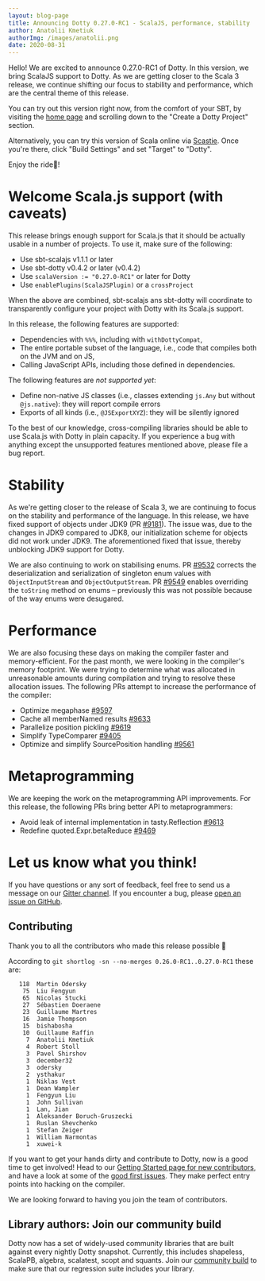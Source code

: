 ```yaml
---
layout: blog-page
title: Announcing Dotty 0.27.0-RC1 - ScalaJS, performance, stability
author: Anatolii Kmetiuk
authorImg: /images/anatolii.png
date: 2020-08-31
---
```


Hello! We are excited to announce 0.27.0-RC1 of Dotty. In this version, we bring ScalaJS support to Dotty. As we are getting closer to the Scala 3 release, we continue shifting our focus to stability and performance, which are the central theme of this release.

You can try out this version right now, from the comfort of your SBT, by visiting the [home page](https://dotty.epfl.ch/) and scrolling down to the "Create a Dotty Project" section.

Alternatively, you can try this version of Scala online via [Scastie](https://scastie.scala-lang.org/). Once you're there, click "Build Settings" and set "Target" to "Dotty".

Enjoy the ride🚀!

<!--more-->
# Welcome Scala.js support (with caveats)
This release brings enough support for Scala.js that it should be actually usable in a number of projects.
To use it, make sure of the following:

* Use sbt-scalajs v1.1.1 or later
* Use sbt-dotty v0.4.2 or later (v0.4.2)
* Use `scalaVersion := "0.27.0-RC1"` or later for Dotty
* Use `enablePlugins(ScalaJSPlugin)` or a `crossProject`

When the above are combined, sbt-scalajs ans sbt-dotty will coordinate to transparently configure your project with Dotty with its Scala.js support.

In this release, the following features are supported:

* Dependencies with `%%%`, including with `withDottyCompat`,
* The entire portable subset of the language, i.e., code that compiles both on the JVM and on JS,
* Calling JavaScript APIs, including those defined in dependencies.

The following features are *not supported yet*:

* Define non-native JS classes (i.e., classes extending `js.Any` but without `@js.native`): they will report compile errors
* Exports of all kinds (i.e., `@JSExportXYZ`): they will be silently ignored

To the best of our knowledge, cross-compiling libraries should be able to use Scala.js with Dotty in plain capacity.
If you experience a bug with anything except the unsupported features mentioned above, please file a bug report.

# Stability
As we're getting closer to the release of Scala 3, we are continuing to focus on the stability and performance of the language. In this release, we have fixed support of objects under JDK9 (PR [#9181](https://github.com/lampepfl/dotty/pull/9181)). The issue was, due to the changes in JDK9 compared to JDK8, our initialization scheme for objects did not work under JDK9. The aforementioned fixed that issue, thereby unblocking JDK9 support for Dotty.

We are also continuing to work on stabilising enums. PR [#9532](https://github.com/lampepfl/dotty/pull/9532) corrects the deserialization and serialization of singleton enum values with `ObjectInputStream` and `ObjectOutputStream`. PR [#9549](https://github.com/lampepfl/dotty/pull/9549) enables overriding the `toString` method on enums – previously this was not possible because of the way enums were desugared.

# Performance
We are also focusing these days on making the compiler faster and memory-efficient. For the past month, we were looking in the compiler's memory footprint. We were trying to determine what was allocated in unreasonable amounts during compilation and trying to resolve these allocation issues. The following PRs attempt to increase the performance of the compiler:

- Optimize megaphase [#9597](https://github.com/lampepfl/dotty/pull/9597)
- Cache all memberNamed results [#9633](https://github.com/lampepfl/dotty/pull/9633)
- Parallelize position pickling [#9619](https://github.com/lampepfl/dotty/pull/9619)
- Simplify TypeComparer [#9405](https://github.com/lampepfl/dotty/pull/9405)
- Optimize and simplify SourcePosition handling [#9561](https://github.com/lampepfl/dotty/pull/9561)

# Metaprogramming
We are keeping the work on the metaprogramming API improvements. For this release, the following PRs bring better API to metaprogrammers:

- Avoid leak of internal implementation in tasty.Reflection [#9613](https://github.com/lampepfl/dotty/pull/9613)
- Redefine quoted.Expr.betaReduce [#9469](https://github.com/lampepfl/dotty/pull/9469)

# Let us know what you think!

If you have questions or any sort of feedback, feel free to send us a message on our
[Gitter channel](https://gitter.im/lampepfl/dotty). If you encounter a bug, please
[open an issue on GitHub](https://github.com/lampepfl/dotty/issues/new).

## Contributing
Thank you to all the contributors who made this release possible 🎉

According to `git shortlog -sn --no-merges 0.26.0-RC1..0.27.0-RC1` these are:

```
   118  Martin Odersky
    75  Liu Fengyun
    65  Nicolas Stucki
    27  Sébastien Doeraene
    23  Guillaume Martres
    16  Jamie Thompson
    15  bishabosha
    10  Guillaume Raffin
     7  Anatolii Kmetiuk
     4  Robert Stoll
     3  Pavel Shirshov
     3  december32
     3  odersky
     2  ysthakur
     1  Niklas Vest
     1  Dean Wampler
     1  Fengyun Liu
     1  John Sullivan
     1  Lan, Jian
     1  Aleksander Boruch-Gruszecki
     1  Ruslan Shevchenko
     1  Stefan Zeiger
     1  William Narmontas
     1  xuwei-k
```

If you want to get your hands dirty and contribute to Dotty, now is a good time to get involved!
Head to our [Getting Started page for new contributors](https://dotty.epfl.ch/docs/contributing/getting-started.html),
and have a look at some of the [good first issues](https://github.com/lampepfl/dotty/issues?q=is%3Aissue+is%3Aopen+label%3Aexp%3Anovice).
They make perfect entry points into hacking on the compiler.

We are looking forward to having you join the team of contributors.

## Library authors: Join our community build

Dotty now has a set of widely-used community libraries that are built against every nightly Dotty
snapshot. Currently, this includes shapeless, ScalaPB, algebra, scalatest, scopt and squants.
Join our [community build](https://github.com/lampepfl/dotty/tree/master/community-build)
to make sure that our regression suite includes your library.

[Scastie]: https://scastie.scala-lang.org/?target=dotty

[@odersky]: https://github.com/odersky
[@DarkDimius]: https://github.com/DarkDimius
[@smarter]: https://github.com/smarter
[@felixmulder]: https://github.com/felixmulder
[@nicolasstucki]: https://github.com/nicolasstucki
[@liufengyun]: https://github.com/liufengyun
[@OlivierBlanvillain]: https://github.com/OlivierBlanvillain
[@biboudis]: https://github.com/biboudis
[@allanrenucci]: https://github.com/allanrenucci
[@Blaisorblade]: https://github.com/Blaisorblade
[@Duhemm]: https://github.com/Duhemm
[@AleksanderBG]: https://github.com/AleksanderBG
[@milessabin]: https://github.com/milessabin
[@anatoliykmetyuk]: https://github.com/anatoliykmetyuk
